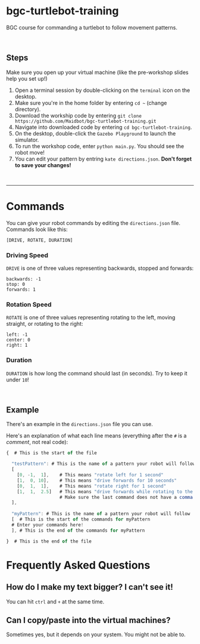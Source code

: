 # bgc-turtlebot-training
BGC course for commanding a turtlebot to follow movement patterns.

<br />

## Steps
Make sure you open up your virtual machine (like the pre-workshop slides help you set up!)

1. Open a terminal session by double-clicking on the `terminal` icon on the desktop.
1. Make sure you're in the home folder by entering `cd ~` (change directory).
1. Download the workship code by entering `git clone https://github.com/Maidbot/bgc-turtlebot-training.git`
1. Navigate into downloaded code by entering `cd bgc-turtlebot-training`.
1. On the desktop, double-click the `Gazebo Playground` to launch the simulator.
1. To run the workshop code, enter `python main.py`. You should see the robot move!
1. You can edit your pattern by entring `kate directions.json`. **Don't forget to save your changes!**  
<br/>

-------------
# Commands
You can give your robot commands by editing the `directions.json` file. Commands look like this:

```
[DRIVE, ROTATE, DURATION]
```

### Driving Speed
`DRIVE` is one of three values representing backwards, stopped and forwards:

```
backwards: -1
stop: 0
forwards: 1
```

### Rotation Speed
`ROTATE` is one of three values representing rotating to the left, moving straight, or rotating to the right:
```
left: -1
center: 0
right: 1
```

### Duration
`DURATION` is how long the command should last (in seconds). Try to keep it under `10`!

<br/>

## Example 
There's an example in the `directions.json` file you can use. 

Here's an explanation of what each line means (everything after the `#` is a _comment_, not real code):

```js
{  # This is the start of the file

  "testPattern": # This is the name of a pattern your robot will follow
  [ 
    [0, -1,  1],    # This means "rotate left for 1 second"
    [1,  0, 10],    # This means "drive forwards for 10 seconds"
    [0,  1,  1],    # This means "rotate right for 1 second"
    [1,  1,  2.5]   # This means "drive forwards while rotating to the right for 2.5 seconds"
                    # Make sure the last command does not have a comma (",") at the end! 
  ], 
  
  "myPattern": # This is the name of a pattern your robot will follow
  [  # This is the start of the commands for myPattern
  # Enter your commands here!
  ], # This is the end of the commands for myPattern

}  # This is the end of the file
```

# Frequently Asked Questions

## How do I make my text bigger? I can't see it!
You can hit `ctrl` and `+` at the same time.

## Can I copy/paste into the virtual machines?
Sometimes yes, but it depends on your system. You might not be able to.
